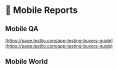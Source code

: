 # 📓 Mobile Reports

## Mobile QA

[https://page.testlio.com/app-testing-buyers-guide](https://page.testlio.com/app-testing-buyers-guide)

## Mobile World
